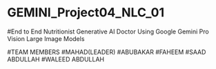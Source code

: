 # GEMINI_Project04_NLC_01
#End to End Nutritionist Generative AI Doctor Using Google Gemini Pro Vision Large Image Models

















#TEAM MEMBERS #MAHAD(LEADER) #ABUBAKAR #FAHEEM #SAAD ABDULLAH #WALEED ABDULLAH
